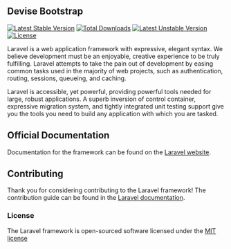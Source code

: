 ## Devise Bootstrap

[![Latest Stable Version](https://poser.pugx.org/devisephp/cms/v/stable.svg)](https://packagist.org/packages/devisephp/cms)
[![Total Downloads](https://poser.pugx.org/devisephp/cms/downloads.svg)](https://packagist.org/packages/devisephp/cms)
[![Latest Unstable Version](https://poser.pugx.org/devisephp/cms/v/unstable.svg)](https://packagist.org/packages/devisephp/cms)
[![License](https://poser.pugx.org/devisephp/cms/license.svg)](https://packagist.org/packages/devisephp/cms)

Laravel is a web application framework with expressive, elegant syntax. We believe development must be an enjoyable, creative experience to be truly fulfilling. Laravel attempts to take the pain out of development by easing common tasks used in the majority of web projects, such as authentication, routing, sessions, queueing, and caching.

Laravel is accessible, yet powerful, providing powerful tools needed for large, robust applications. A superb inversion of control container, expressive migration system, and tightly integrated unit testing support give you the tools you need to build any application with which you are tasked.

## Official Documentation

Documentation for the framework can be found on the [Laravel website](http://laravel.com/docs).

## Contributing

Thank you for considering contributing to the Laravel framework! The contribution guide can be found in the [Laravel documentation](http://laravel.com/docs/contributions).

### License

The Laravel framework is open-sourced software licensed under the [MIT license](http://opensource.org/licenses/MIT)

